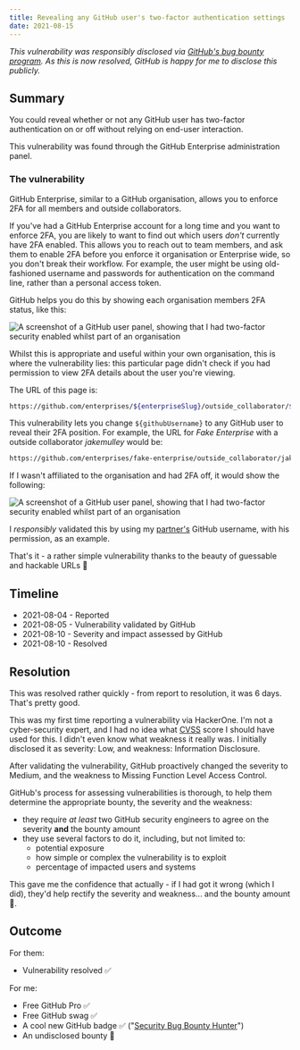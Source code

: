 ```yaml
---
title: Revealing any GitHub user's two-factor authentication settings
date: 2021-08-15
---
```


_This vulnerability was responsibly disclosed via [GitHub's bug bounty program](https://hackerone.com/github). As this is now resolved, GitHub is happy for me to disclose this publicly._

## Summary

You could reveal whether or not any GitHub user has two-factor authentication on or off without relying on end-user interaction.

This vulnerability was found through the GitHub Enterprise administration panel.

### The vulnerability

GitHub Enterprise, similar to a GitHub organisation, allows you to enforce 2FA for all members and outside collaborators.

If you've had a GitHub Enterprise account for a long time and you want to enforce 2FA, you are likely to want to find out which users _don't_ currently have 2FA enabled. This allows you to reach out to team members, and ask them to enable 2FA before you enforce it organisation or Enterprise wide, so you don't break their workflow. For example, the user might be using old-fashioned username and passwords for authentication on the command line, rather than a personal access token.

GitHub helps you do this by showing each organisation members 2FA status, like this:

<img src="/images/gh-vulnerability-2fa-enabled.png" srcset="/images/gh-vulnerability-2fa-enabled.png 2x" alt="A screenshot of a GitHub user panel, showing that I had two-factor security enabled whilst part of an organisation">

Whilst this is appropriate and useful within your own organisation, this is where the vulnerability lies: this particular page didn't check if you had permission to view 2FA details about the user you're viewing.

The URL of this page is:

```bash
https://github.com/enterprises/${enterpriseSlug}/outside_collaborator/${githubUsername}
```

This vulnerability lets you change `${githubUsername}` to any GitHub user to reveal their 2FA position. For example, the URL for _Fake Enterprise_ with a outside collaborator _jakemulley_ would be:

```bash
https://github.com/enterprises/fake-enterprise/outside_collaborator/jakemulley
```

If I wasn't affiliated to the organisation and had 2FA off, it would show the following:

<img src="/images/gh-vulnerability-2fa-disabled.png" srcset="/images/gh-vulnerability-2fa-disabled.png 2x" alt="A screenshot of a GitHub user panel, showing that I had two-factor security enabled whilst part of an organisation">

I _responsibly_ validated this by using my [partner's](http://thatscotdatasci.com) GitHub username, with his permission, as an example.

That's it - a rather simple vulnerability thanks to the beauty of guessable and hackable URLs 🤷

## Timeline

- 2021-08-04 - Reported
- 2021-08-05 - Vulnerability validated by GitHub
- 2021-08-10 - Severity and impact assessed by GitHub
- 2021-08-10 - Resolved

## Resolution

This was resolved rather quickly - from report to resolution, it was 6 days. That's pretty good.

This was my first time reporting a vulnerability via HackerOne. I'm not a cyber-security expert, and I had no idea what [CVSS](https://en.wikipedia.org/wiki/Common_Vulnerability_Scoring_System) score I should have used for this. I didn't even know what weakness it really was. I initially disclosed it as severity: Low, and weakness: Information Disclosure.

After validating the vulnerability, GitHub proactively changed the severity to Medium, and the weakness to Missing Function Level Access Control.

GitHub's process for assessing vulnerabilities is thorough, to help them determine the appropriate bounty, the severity and the weakness:

- they require _at least_ two GitHub security engineers to agree on the severity **and** the bounty amount
- they use several factors to do it, including, but not limited to:
  - potential exposure
  - how simple or complex the vulnerability is to exploit
  - percentage of impacted users and systems

This gave me the confidence that actually - if I had got it wrong (which I did), they'd help rectify the severity and weakness... and the bounty amount 🤑.

## Outcome

For them:

- Vulnerability resolved ✅

For me:

- Free GitHub Pro ✅
- Free GitHub swag ✅
- A cool new GitHub badge ✅ ("[Security Bug Bounty Hunter](https://bounty.github.com)")
- An undisclosed bounty 🤑
